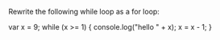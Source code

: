 Rewrite the following while loop as a for loop:

var x = 9;
while (x >= 1) {
  console.log("hello " + x);
  x = x - 1;
}